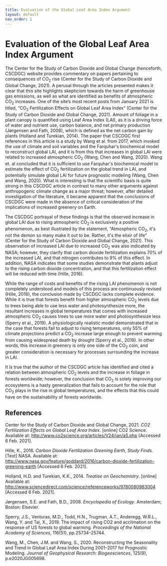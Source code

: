 ```yaml
---
title: Evaluation of the Global Leaf Area Index Argument
layout: default
nav_order: 1
---
```

# Evaluation of the Global Leaf Area Index Argument

The Center for the Study of Carbon Dioxide and Global Change (henceforth, CSCDGC) website provides commentary on papers pertaining to consequences of CO<sub>2</sub> rise (Center for the Study of Carbon Dioxide and Global Change, 2021). A perusal through the articles presented makes it clear that this site highlights skepticism towards the harm of greenhouse gas emissions, as well as what are identified as benefits of atmospheric CO<sub>2</sub> increases. One of the site’s most recent posts from January 2021 is titled, “CO<sub>2</sub> Fertilization Effects on Global Leaf Area Index” (Center for the Study of Carbon Dioxide and Global Change, 2021). Amount of foliage in a plant canopy is quantified using Leaf Area Index (LAI), as it is a driving force of water and nutrient use, carbon balance, and net primary production (Jørgensen and Fath, 2008), which is defined as the net carbon gain by plants (Holland and Turekian, 2014). The paper that CSCDGC first references in this article is a study by Wang et al. from 2017, which invoked the use of climate and soil variables and the Farquhar's biochemical model to reconstruct global LAI, and it is from this that increases in global LAI were related to increased atmospheric CO<sub>2</sub> (Wang, Chen and Wang, 2020). Wang et. al concluded that it is sufficient to use Farquhar's biochemical model to estimate the effect of CO<sub>2</sub> fertilization on the global trend in LAI, and potentially simulate global LAI for future prognostic modeling (Wang, Chen and Wang, 2020). What is interesting is that the scientific basis is quite strong in this CSCDGC article in contrast to many other arguments against anthropogenic climate change as a major threat; however, after detailed investigation of the literature, it became apparent that the conclusions of CSCDGC were made in the absence of critical consideration of the implications of increased greenery on Earth.

The CSCDGC portrayal of these findings is that the observed increase in global LAI due to rising atmospheric CO<sub>2</sub> is exclusively a positive phenomenon, as best illustrated by the statement, “Atmospheric CO<sub>2</sub>, it's not the demon so many make it out to be. Rather, it's the elixir of life” (Center for the Study of Carbon Dioxide and Global Change, 2021). This observation of increased LAI due to increased CO<sub>2</sub> was also indicated by NASA; however, they clarify that carbon dioxide fertilization explains 70% of the increased LAI, and that nitrogen contributes to 9% of this effect. In addition, NASA indicates that some studies demonstrate that plants adjust to the rising carbon dioxide concentration, and that this fertilization effect will be reduced with time (Hille, 2016).

While the range of costs and benefits of the rising LAI phenomenon is not completely understood and models of this process are continuously revised (Hille, 2016), the conclusion made by CSCDGC lacks complete evidence. While it is true that forests benefit from higher atmospheric CO<sub>2</sub> levels due to trees being able to use less water and photosynthesize more, the resultant increases in global temperatures that comes with increased atmospheric CO<sub>2</sub> causes trees to use more water and photosynthesize less (Sperry et al., 2019). A physiologically realistic model demonstrated that in the case that forests fail to adjust to rising temperatures, only 55% of climate projections predict a CO<sub>2</sub> increase large enough to prevent warming from causing widespread death by drought (Sperry et al., 2019). In other words, this increase in greenery is only one side of the CO<sub>2</sub> coin, and greater consideration is necessary for processes surrounding the increase in LAI. 

It is true that the author of the CSCDGC article has identified and cited a relation between atmospheric CO<sub>2</sub> levels and the increase in foliage in forests worldwide; however, the conclusion that CO<sub>2</sub> is solely improving our ecosystems is a hasty generalization that fails to account for the role that CO<sub>2</sub> plays in the rise in global temperatures, and the effects that this could have on the sustainability of forests worldwide.  

## References

Center for the Study of Carbon Dioxide and Global Change, 2021. *CO2 Fertilization Effects on Global Leaf Area Index*. [online] CO2 Science. Available at: <http://www.co2science.org/articles/V24/jan/a5.php> [Accessed 6 Feb. 2021].

Hille, K., 2016. *Carbon Dioxide Fertilization Greening Earth, Study Finds*. [Text] NASA. Available at: <http://www.nasa.gov/feature/goddard/2016/carbon-dioxide-fertilization-greening-earth> [Accessed 6 Feb. 2021].

Holland, H.D. and Turekian, K.K., 2014. *Treatise on Geochemistry*. [online] Available at: <http://www.sciencedirect.com/science/referenceworks/9780080983004> [Accessed 6 Feb. 2021].

Jørgensen, S.E. and Fath, B.D., 2008. *Encyclopedia of Ecology*. Amsterdam; Boston: Elsevier.

Sperry, J.S., Venturas, M.D., Todd, H.N., Trugman, A.T., Anderegg, W.R.L., Wang, Y. and Tai, X., 2019. The impact of rising CO2 and acclimation on the response of US forests to global warming. *Proceedings of the National Academy of Sciences*, 116(51), pp.25734–25744.

Wang, M., Chen, J.M. and Wang, S., 2020. Reconstructing the Seasonality and Trend in Global Leaf Area Index During 2001–2017 for Prognostic Modeling. *Journal of Geophysical Research: Biogeosciences*, 125(9), p.e2020JG005698.

